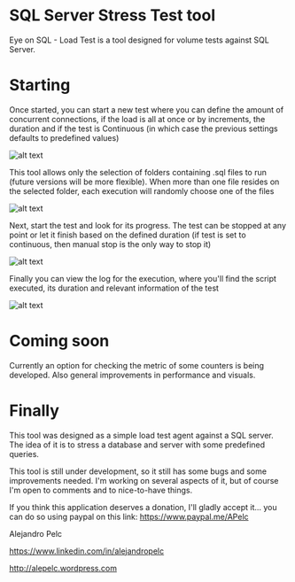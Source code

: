# SQL Server Stress Test tool

Eye on SQL - Load Test is a tool designed for volume tests against SQL Server.

# Starting

Once started, you can start a new test where you can define the amount of concurrent connections, if the load is all at once or by increments, the duration and if the test is Continuous (in which case the previous settings defaults to predefined values)

![alt text](Pics/Initial1.png)

This tool allows only the selection of folders containing .sql files to run (future versions will be more flexible). When more than one file resides on the selected folder, each execution will randomly choose one of the files

![alt text](Pics/SelectFiles1.png)

Next, start the test and look for its progress. The test can be stopped at any point or let it finish based on the defined duration (if test is set to continuous, then manual stop is the only way to stop it)

![alt text](Pics/Execution1.png)

Finally you can view the log for the execution, where you'll find the script executed, its duration and relevant information of the test

![alt text](Pics/Logs1.png)


# Coming soon

Currently an option for checking the metric of some counters is being developed. Also general improvements in performance and visuals.

# Finally

This tool was designed as a simple load test agent against a SQL server. The idea of it is to stress a database and server with some predefined queries.

This tool is still under development, so it still has some bugs and some improvements needed. I'm working on several aspects of it, but of course I'm open to comments and to nice-to-have things.

If you think this application deserves a donation, I'll gladly accept it... you can do so using paypal on this link: https://www.paypal.me/APelc 

Alejandro Pelc

https://www.linkedin.com/in/alejandropelc

http://alepelc.wordpress.com
